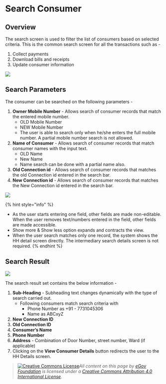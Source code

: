 # Search Consumer

## Overview

The search screen is used to filter the list of consumers based on selected criteria. This is the common search screen for all the transactions such as -

1. Collect payments
2. Download bills and receipts
3. Update consumer information

![](<../../../.gitbook/assets/image (100).png>)

## Search Parameters

The consumer can be searched on the following parameters -

1. **Owner Mobile Number** - Allows search of consumer records that match the entered mobile number.
   * OLD Mobile Number
   * NEW Mobile Number
   * The user is able to search only when he/she enters the full mobile number. A partial mobile number search is not allowed.
2. **Name of Consumer** - Allows search of consumer records that match consumer names with the input text.
   * OLD Name
   * New Name
   * Name search can be done with a partial name also.
3. **Old Connection id** - Allows search of consumer records that matches the old Connection id entered in the search bar.
4. **New Connection id** - Allows search of consumer records that matches the New Connection id entered in the search bar.

![](<../../../.gitbook/assets/image (148).png>)

{% hint style="info" %}
* As the user starts entering one field, other fields are made non-editable. When the user removes text/numbers entered in the field, other fields are made accessible.
* Show more & Show less option expands and contracts the view.
* When the user search matches only one record, the system shows the HH detail screen directly. The intermediary search details screen is not required.
{% endhint %}

## Search Result

![](<../../../.gitbook/assets/image (120).png>)

The search result set contains the below information  -

1. **Sub-Heading** - Subheading text changes dynamically with the type of search carried out.
   * Following consumers match search criteria with
     * Phone Number as +91 - 7731045306
     * Name as ABCxyZ
2. **New Connection ID**
3. **Old Connection ID**
4. **Consumer’s Name**
5. **Phone Number**
6. **Address** - Combination of Door Number, street number, Ward (if applicable)
7. Clicking on the **View Consumer Details** button redirects the user to the HH Details screen.

> [![Creative Commons License](https://i.creativecommons.org/l/by/4.0/80x15.png)_​_](http://creativecommons.org/licenses/by/4.0/)_All content on this page by_ [_eGov Foundation_](https://egov.org.in/) _is licensed under a_ [_Creative Commons Attribution 4.0 International License_](http://creativecommons.org/licenses/by/4.0/)_._
